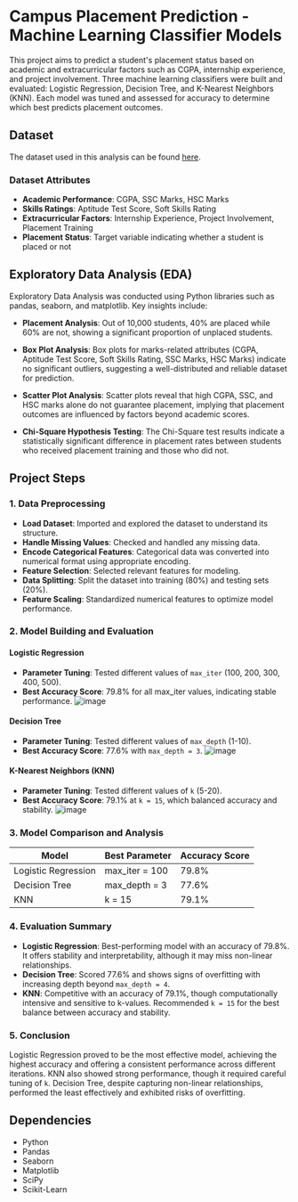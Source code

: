 # Campus Placement Prediction - Machine Learning Classifier Models

This project aims to predict a student's placement status based on academic and extracurricular factors such as CGPA, internship experience, and project involvement. Three machine learning classifiers were built and evaluated: Logistic Regression, Decision Tree, and K-Nearest Neighbors (KNN). Each model was tuned and assessed for accuracy to determine which best predicts placement outcomes.

## Dataset
The dataset used in this analysis can be found [here](https://raw.githubusercontent.com/ArchanaInsights/Datasets/main/campus_placement.csv).

### Dataset Attributes
- **Academic Performance**: CGPA, SSC Marks, HSC Marks
- **Skills Ratings**: Aptitude Test Score, Soft Skills Rating
- **Extracurricular Factors**: Internship Experience, Project Involvement, Placement Training
- **Placement Status**: Target variable indicating whether a student is placed or not

## Exploratory Data Analysis (EDA)
Exploratory Data Analysis was conducted using Python libraries such as pandas, seaborn, and matplotlib. Key insights include:

- **Placement Analysis**: Out of 10,000 students, 40% are placed while 60% are not, showing a significant proportion of unplaced students.
  
- **Box Plot Analysis**: Box plots for marks-related attributes (CGPA, Aptitude Test Score, Soft Skills Rating, SSC Marks, HSC Marks) indicate no significant outliers, suggesting a well-distributed and reliable dataset for prediction.

- **Scatter Plot Analysis**: Scatter plots reveal that high CGPA, SSC, and HSC marks alone do not guarantee placement, implying that placement outcomes are influenced by factors beyond academic scores.

- **Chi-Square Hypothesis Testing**: The Chi-Square test results indicate a statistically significant difference in placement rates between students who received placement training and those who did not.

## Project Steps

### 1. Data Preprocessing
- **Load Dataset**: Imported and explored the dataset to understand its structure.
- **Handle Missing Values**: Checked and handled any missing data.
- **Encode Categorical Features**: Categorical data was converted into numerical format using appropriate encoding.
- **Feature Selection**: Selected relevant features for modeling.
- **Data Splitting**: Split the dataset into training (80%) and testing sets (20%).
- **Feature Scaling**: Standardized numerical features to optimize model performance.

### 2. Model Building and Evaluation

#### Logistic Regression
- **Parameter Tuning**: Tested different values of `max_iter` (100, 200, 300, 400, 500).
- **Best Accuracy Score**: 79.8% for all max_iter values, indicating stable performance.
  ![image](https://github.com/user-attachments/assets/6ae8b416-cff4-426a-ade2-f65ff383b218)


#### Decision Tree
- **Parameter Tuning**: Tested different values of `max_depth` (1-10).
- **Best Accuracy Score**: 77.6% with `max_depth = 3`.
  ![image](https://github.com/user-attachments/assets/ddf8057b-b227-4cef-8ba7-76577f3a01a7)


#### K-Nearest Neighbors (KNN)
- **Parameter Tuning**: Tested different values of `k` (5-20).
- **Best Accuracy Score**: 79.1% at `k = 15`, which balanced accuracy and stability.
  ![image](https://github.com/user-attachments/assets/31394883-018c-4e8e-b208-1c3b5eab934c)


### 3. Model Comparison and Analysis
| Model               | Best Parameter   | Accuracy Score |
|---------------------|------------------|----------------|
| Logistic Regression | max_iter = 100   | 79.8%         |
| Decision Tree       | max_depth = 3    | 77.6%         |
| KNN                 | k = 15           | 79.1%         |

### 4. Evaluation Summary
- **Logistic Regression**: Best-performing model with an accuracy of 79.8%. It offers stability and interpretability, although it may miss non-linear relationships.
- **Decision Tree**: Scored 77.6% and shows signs of overfitting with increasing depth beyond `max_depth = 4`.
- **KNN**: Competitive with an accuracy of 79.1%, though computationally intensive and sensitive to k-values. Recommended `k = 15` for the best balance between accuracy and stability.

### 5. Conclusion
Logistic Regression proved to be the most effective model, achieving the highest accuracy and offering a consistent performance across different iterations. KNN also showed strong performance, though it required careful tuning of `k`. Decision Tree, despite capturing non-linear relationships, performed the least effectively and exhibited risks of overfitting.

## Dependencies
- Python
- Pandas
- Seaborn
- Matplotlib
- SciPy
- Scikit-Learn
